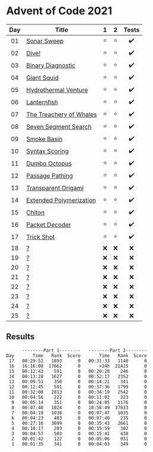 # Advent of Code 2021

| Day | Title                                                           |   1    |   2    |       Tests        |
| :-: | --------------------------------------------------------------- | :----: | :----: | :----------------: |
| 01  | [Sonar Sweep](https://adventofcode.com/2021/day/1)              | :star: | :star: | :heavy_check_mark: |
| 02  | [Dive!](https://adventofcode.com/2021/day/2)                    | :star: | :star: | :heavy_check_mark: |
| 03  | [Binary Diagnostic](https://adventofcode.com/2021/day/3)        | :star: | :star: | :heavy_check_mark: |
| 04  | [Giant Squid](https://adventofcode.com/2021/day/4)              | :star: | :star: | :heavy_check_mark: |
| 05  | [Hydrothermal Venture](https://adventofcode.com/2021/day/5)     | :star: | :star: | :heavy_check_mark: |
| 06  | [Lanternfish](https://adventofcode.com/2021/day/6)              | :star: | :star: | :heavy_check_mark: |
| 07  | [The Treachery of Whales](https://adventofcode.com/2021/day/7)  | :star: | :star: | :heavy_check_mark: |
| 08  | [Seven Segment Search](https://adventofcode.com/2021/day/8)     | :star: | :star: | :heavy_check_mark: |
| 09  | [Smoke Basin](https://adventofcode.com/2021/day/9)              | :star: | :star: | :heavy_check_mark: |
| 10  | [Syntax Scoring](https://adventofcode.com/2021/day/10)          | :star: | :star: | :heavy_check_mark: |
| 11  | [Dumbo Octopus](https://adventofcode.com/2021/day/11)           | :star: | :star: | :heavy_check_mark: |
| 12  | [Passage Pathing](https://adventofcode.com/2021/day/12)         | :star: | :star: | :heavy_check_mark: |
| 13  | [Transparent Origami](https://adventofcode.com/2021/day/13)     | :star: | :star: | :heavy_check_mark: |
| 14  | [Extended Polymerization](https://adventofcode.com/2021/day/14) | :star: | :star: | :heavy_check_mark: |
| 15  | [Chiton](https://adventofcode.com/2021/day/15)                  | :star: | :star: | :heavy_check_mark: |
| 16  | [Packet Decoder](https://adventofcode.com/2021/day/16)          | :star: | :star: | :heavy_check_mark: |
| 17  | [Trick Shot](https://adventofcode.com/2021/day/17)              | :star: | :star: | :heavy_check_mark: |
| 18  | [?](https://adventofcode.com/2021/day/18)                       |  :x:   |  :x:   |        :x:         |
| 19  | [?](https://adventofcode.com/2021/day/19)                       |  :x:   |  :x:   |        :x:         |
| 20  | [?](https://adventofcode.com/2021/day/20)                       |  :x:   |  :x:   |        :x:         |
| 21  | [?](https://adventofcode.com/2021/day/21)                       |  :x:   |  :x:   |        :x:         |
| 22  | [?](https://adventofcode.com/2021/day/22)                       |  :x:   |  :x:   |        :x:         |
| 23  | [?](https://adventofcode.com/2021/day/23)                       |  :x:   |  :x:   |        :x:         |
| 24  | [?](https://adventofcode.com/2021/day/24)                       |  :x:   |  :x:   |        :x:         |
| 25  | [?](https://adventofcode.com/2021/day/25)                       |  :x:   |  :x:   |        :x:         |

## Results

```text
      --------Part 1--------   --------Part 2--------
Day       Time   Rank  Score       Time   Rank  Score
 17   00:29:52   1893      0   00:31:33   1140      0
 16   16:16:08  17662      0       >24h  22415      0
 15   00:12:43    591      0   00:20:28    246      0
 14   00:13:28   1627      0   00:52:17   2352      0
 13   00:09:51    350      0   00:14:21    341      0
 12   00:12:45    591      0   00:37:36   1799      0
 11   00:32:08   2813      0   00:34:19   2542      0
 10   00:04:56    222      0   00:11:02    323      0
  9   00:05:14    351      0   00:24:05   1176      0
  8   00:07:48   1024      0   18:58:49  37833      0
  7   00:04:19   1038      0   00:07:47   1035      0
  6   00:04:23    403      0   00:07:40    235      0
  5   00:27:16   3699      0   00:35:43   2661      0
  4   00:10:17    203      0   00:15:59    302      0
  3   00:04:57    503      0   00:15:41    438      0
  2   00:01:42    122      0   00:05:06    931      0
  1   00:01:35    341      0   00:04:03    349      0
```

